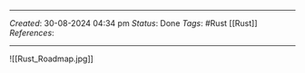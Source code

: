 _____
*Created*: 30-08-2024 04:34 pm
*Status*: Done
*Tags*:  #Rust [[Rust]]
*References*: 
______
![[Rust_Roadmap.jpg]]